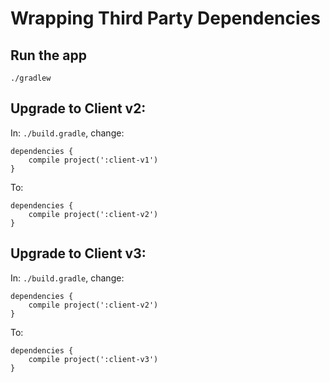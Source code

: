 # Wrapping Third Party Dependencies

## Run the app

`./gradlew`

## Upgrade to Client v2:


In: `./build.gradle`, change:

```
dependencies {
    compile project(':client-v1')
}
```

To:

```
dependencies {
    compile project(':client-v2')
}
```

## Upgrade to Client v3:


In: `./build.gradle`, change:

```
dependencies {
    compile project(':client-v2')
}
```

To:

```
dependencies {
    compile project(':client-v3')
}
```